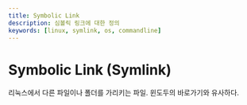 ```yaml
---
title: Symbolic Link
description: 심볼릭 링크에 대한 정의
keywords: [linux, symlink, os, commandline]
---
```


# Symbolic Link (Symlink)
리눅스에서 다른 파일이나 폴더를 가리키는 파일. 윈도두의 바로가기와 유사하다.